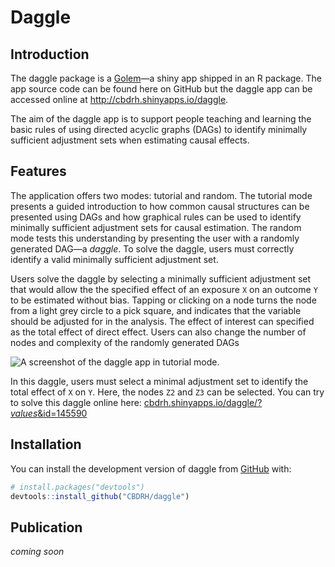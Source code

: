 
<!-- README.md is generated from README.Rmd. Please edit that file -->

# Daggle

<!-- badges: start -->
<!-- badges: end -->

## Introduction

The daggle package is a [Golem](https://golemverse.org/)—a shiny app
shipped in an R package. The app source code can be found here on GitHub
but the daggle app can be accessed online at
<http://cbdrh.shinyapps.io/daggle>.

The aim of the daggle app is to support people teaching and learning the
basic rules of using directed acyclic graphs (DAGs) to identify
minimally sufficient adjustment sets when estimating causal effects.

## Features

The application offers two modes: tutorial and random. The tutorial mode
presents a guided introduction to how common causal structures can be
presented using DAGs and how graphical rules can be used to identify
minimally sufficient adjustment sets for causal estimation. The random
mode tests this understanding by presenting the user with a randomly
generated DAG—a *daggle*. To solve the daggle, users must correctly
identify a valid minimally sufficient adjustment set.

Users solve the daggle by selecting a minimally sufficient adjustment
set that would allow the the specified effect of an exposure `X` on an
outcome `Y` to be estimated without bias. Tapping or clicking on a node
turns the node from a light grey circle to a pick square, and indicates
that the variable should be adjusted for in the analysis. The effect of
interest can specified as the total effect of direct effect. Users can
also change the number of nodes and complexity of the randomly generated
DAGs

![A screenshot of the daggle app in tutorial
mode.](inst/app/www/daggle-example.png)

In this daggle, users must select a minimal adjustment set to identify
the total effect of `X` on `Y`. Here, the nodes `Z2` and `Z3` can be
selected. You can try to solve this daggle online here:
[cbdrh.shinyapps.io/daggle/?*values*&id=145590](https://cbdrh.shinyapps.io/daggle/?_values_&id=145590)

## Installation

You can install the development version of daggle from
[GitHub](https://github.com/) with:

``` r
# install.packages("devtools")
devtools::install_github("CBDRH/daggle")
```

## Publication

*coming soon*
